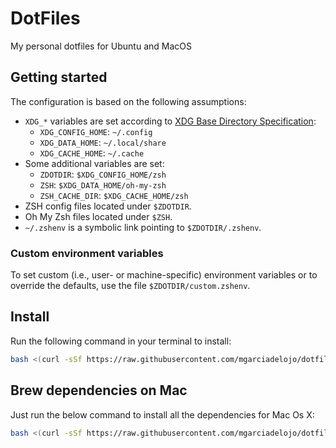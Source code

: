 # DotFiles
My personal dotfiles for Ubuntu and MacOS

## Getting started

The configuration is based on the following assumptions:

* `XDG_*` variables are set according to [XDG Base Directory Specification](https://specifications.freedesktop.org/basedir-spec/basedir-spec-latest.html):
  + `XDG_CONFIG_HOME`: `~/.config`
  + `XDG_DATA_HOME`: `~/.local/share`
  + `XDG_CACHE_HOME`: `~/.cache`
* Some additional variables are set:
  + `ZDOTDIR`: `$XDG_CONFIG_HOME/zsh`
  + `ZSH`: `$XDG_DATA_HOME/oh-my-zsh`
  + `ZSH_CACHE_DIR`: `$XDG_CACHE_HOME/zsh`
* ZSH config files located under `$ZDOTDIR`.
* Oh My Zsh files located under `$ZSH`.
* `~/.zshenv` is a symbolic link pointing to `$ZDOTDIR/.zshenv`.

### Custom environment variables

To set custom (i.e., user- or machine-specific) environment variables or to override the defaults, use the file `$ZDOTDIR/custom.zshenv`.

## Install
Run the following command in your terminal to install:

``` bash
bash <(curl -sSf https://raw.githubusercontent.com/mgarciadelojo/dotfiles/master/install.sh)
```

## Brew dependencies on Mac
Just run the below command to install all the dependencies for Mac Os X:

``` bash
bash <(curl -sSf https://raw.githubusercontent.com/mgarciadelojo/dotfiles/master/brew.sh)
```
